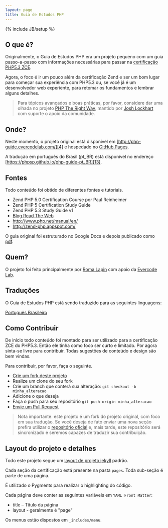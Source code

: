 ```yaml
---
layout: page
title: Guia de Estudos PHP
---
```

{% include JB/setup %}

## O que é?

Originalmente, o Guia de Estudos PHP era um projeto pequeno com um guia passo-a-passo
com informações necessárias para passar na [certificação PHP5.3 ZCE][1].

Agora, o foco é ir um pouco além da certificação Zend e ser um bom lugar para
começar sua experiência com PHP5.3 ou, se você já é um desenvolvedor web experiente,
para retomar os fundamentos e lembrar alguns detalhes.

>Para tópicos avançados e boas práticas, por favor, considere dar uma olhada
>no projeto [PHP The Right Way][2], mantido por [Josh Lockhart][3] com suporte o apoio da comunidade.

## Onde?

Neste momento, o projeto original está disponível em [http://php-guide.evercodelab.com/][4] e
hospedado no [GitHub.Pages](http://pages.github.com).

A tradução em português do Brasil (pt_BR) está disponível no endereço [https://phpsp.github.io/php-guide-pt_BR][13].

## Fontes

Todo conteúdo foi obtido de diferentes fontes e tutoriais.

* Zend PHP 5.0 Certification Course por Paul Reinheimer
* Zend PHP 5 Certification Study Guide
* Zend PHP 5.3 Study Guide v1
* [Blog Read The Web][5]
* <http://www.php.net/manual/en/>
* <http://zend-php.appspot.com/>

O guia original foi estruturado no Google Docs e depois publicado como [pdf][6].

## Quem?

O projeto foi feito principalmente por [Roma Lapin][7] com apoio da [Evercode Lab][8].

## Traduções
O Guia de Estudos PHP está sendo traduzido para as seguintes linguagens:

[Português Brasileiro][12]

## Como Contribuir

De início todo conteúdo foi montado para ser utilizado para a certificação ZCE do PHP5.3. Então
ele tinha como foco ser curto e limitado. Por agora sinta-se livre para contribuir.
Todas sugestões de conteúdo e design são bem vindas.

Para contribuir, por favor, faça o seguinte.

* [Crie um fork deste projeto][9]
* Realize um clone do seu fork
* Crie um branch que conterá sua alteração: `git checkout -b minha_alteracao`
* Adicione o que deseja
* Faça o push para seu repositório `git push origin minha_alteracao`
* [Envie um Pull Request][10]

>Nota importante: este projeto é um fork do projeto original, com foco em sua tradução.
> Se você deseja de fato enviar uma nova seção prefira utilizar o [repositório oficial][12]
>e, mais tarde, este repositório será sincronizado e seremos capazes de traduzir sua contribuição.

## Layout do projeto e detalhes

Todo este projeto segue um [layout de projeto jekyll][11] padrão.

Cada seção da certificação está presente na pasta `pages`. Toda sub-seção é
parte de uma página.

É utilizado o Pygments para realizar o highlighting do código.

Cada página deve conter as seguintes variáveis em `YAML Front Matter`:

* title – Título da página
* layout - geralmente é "page"

Os menus estão dispostos em `_includes/menu`.

[1]: http://www.zend.com/en/services/certification/php-5-certification/ "PHP5.3 ZCE certification"
[2]: http://www.phptherightway.com/ "PHP The Right Way"
[3]: https://github.com/codeguy
[4]: http://php-guide.evercodelab.com/ "http://php-guide.evercodelab.com/"
[5]: http://readtheweb.info/index.php?s=Zend+PHP+5+Certification+Exam&submit=Go
[6]: http://victimofbabylon.com/zce-php-53-study-guide
[7]: https://github.com/memphys
[8]: http://www.evercodelab.com/
[9]: http://help.github.com/fork-a-repo/
[10]: http://help.github.com/send-pull-requests/
[11]: http://jekyllrb.com/docs/usage/
[12]: https://github.com/EvercodeLab/php-guide
[13]: https://phpsp.github.io/php-guide-pt_BR
